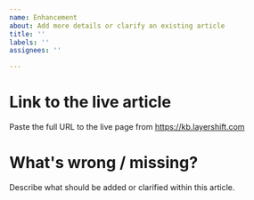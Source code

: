 ```yaml
---
name: Enhancement
about: Add more details or clarify an existing article
title: ''
labels: ''
assignees: ''

---
```


# Link to the live article

Paste the full URL to the live page from https://kb.layershift.com

# What's wrong / missing?

Describe what should be added or clarified within this article.
